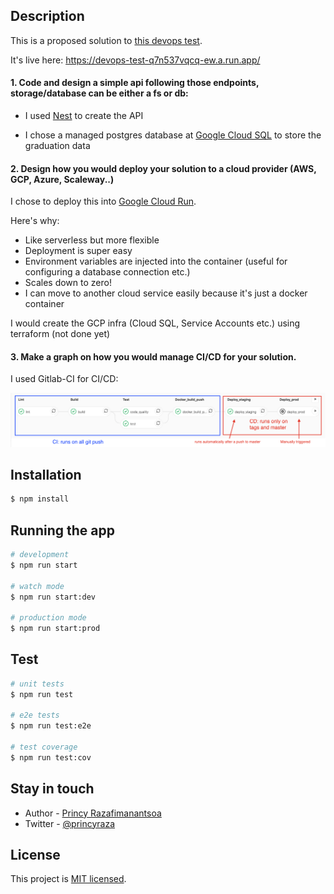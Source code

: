 ## Description

This is a proposed solution to [this devops test](https://github.com/tmdzk/simple-test).

It's live here: https://devops-test-q7n537vqcq-ew.a.run.app/

#### 1. Code and design a simple api following those endpoints, storage/database can be either a fs or db:

- I used [Nest](https://github.com/nestjs/nest) to create the API

- I chose a managed postgres database at [Google Cloud SQL](https://cloud.google.com/sql/docs/postgres/) to store the graduation data

#### 2. Design how you would deploy your solution to a cloud provider (AWS, GCP, Azure, Scaleway..)

I chose to deploy this into [Google Cloud Run](https://cloud.google.com/run/).

Here's why:

- Like serverless but more flexible
- Deployment is super easy
- Environment variables are injected into the container (useful for configuring a database connection etc.)
- Scales down to zero!
- I can move to another cloud service easily because it's just a docker container

I would create the GCP infra (Cloud SQL, Service Accounts etc.) using terraform (not done yet)

#### 3. Make a graph on how you would manage CI/CD for your solution.

I used Gitlab-CI for CI/CD:

![cicd](./cicd.png)

## Installation

```bash
$ npm install
```

## Running the app

```bash
# development
$ npm run start

# watch mode
$ npm run start:dev

# production mode
$ npm run start:prod
```

## Test

```bash
# unit tests
$ npm run test

# e2e tests
$ npm run test:e2e

# test coverage
$ npm run test:cov
```

## Stay in touch

- Author - [Princy Razafimanantsoa](https://www.princy.dev/)
- Twitter - [@princyraza](https://twitter.com/princyraza)

## License

This project is [MIT licensed](LICENSE).
